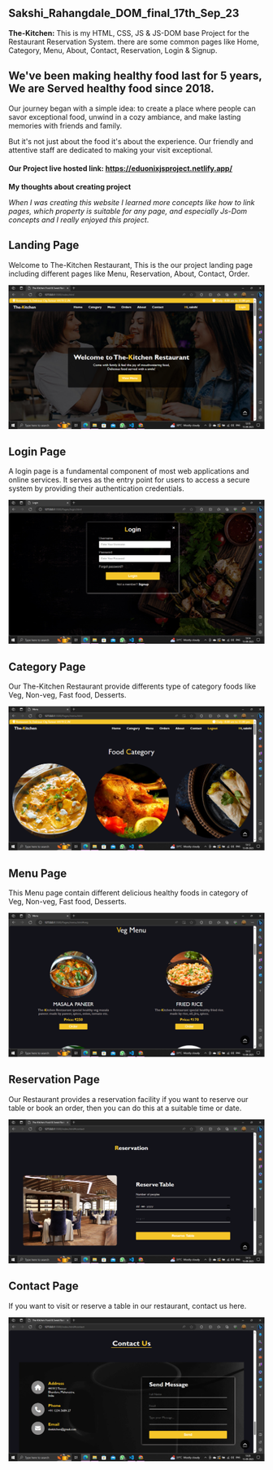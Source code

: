 ## Sakshi_Rahangdale_DOM_final_17th_Sep_23
**The-Kitchen:** This is my HTML, CSS, JS & JS-DOM base Project for the Restaurant  Reservation System. there are some common pages like Home, Category, Menu, About, Contact, Reservation, Login & Signup. 

## We've been making healthy food last for 5 years, We are Served healthy food since 2018.

Our journey began with a simple idea: to create a place where people can savor exceptional food, unwind in a cozy ambiance, and make lasting memories with friends and family.

But it's not just about the food it's about the experience. Our friendly and attentive staff are dedicated to making your visit exceptional.

#### Our Project live hosted link: https://eduonixjsproject.netlify.app/


**My thoughts about creating project**

*When I was creating this website I learned more concepts like how to link pages, which property is suitable for any page, and especially Js-Dom concepts and I really enjoyed this project*.

## Landing Page
Welcome to The-Kitchen Restaurant, This is the our project landing page including different pages like Menu, Reservation, About, Contact, Order.

![Screenshot](./Assets/Landingpage.png)
## Login Page
A login page is a fundamental component of most web applications and online services. It serves as the entry point for users to access a secure system by providing their authentication credentials.

![Screenshot](./Assets/Loginpage.png)
## Category Page
Our The-Kitchen Restaurant provide differents type of category foods like Veg, Non-veg, Fast food, Desserts.

![Screenshot](./Assets/Categorypage.png)
## Menu Page
This Menu page contain different delicious healthy foods in category of Veg, Non-veg, Fast food, Desserts.

![Screenshot](./Assets/Menupage.png)
## Reservation Page
Our Restaurant provides a reservation facility if you want to reserve our table or book an order, then you can do this at a suitable time or date.

![Screenshot](./Assets/Reservationpage.png)

## Contact Page
If you want to visit or reserve a table in our restaurant, contact us here.

![Screenshot](./Assets/Contactpage.png)